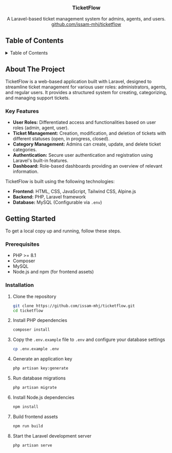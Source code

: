 <div align="center">

<h3 align="center">TicketFlow</h3>

  <p align="center">
    A Laravel-based ticket management system for admins, agents, and users.
    <br />
     <a href="https://github.com/issam-mhj/ticketflow">github.com/issam-mhj/ticketflow</a>
  </p>
</div>

## Table of Contents

<details>
  <summary>Table of Contents</summary>
  <ol>
    <li>
      <a href="#about-the-project">About The Project</a>
      <ul>
        <li><a href="#key-features">Key Features</a></li>
      </ul>
    </li>
    <li><a href="#architecture">Architecture</a></li>
    <li>
      <a href="#getting-started">Getting Started</a>
      <ul>
        <li><a href="#prerequisites">Prerequisites</a></li>
        <li><a href="#installation">Installation</a></li>
      </ul>
    </li>
    <li><a href="#acknowledgments">Acknowledgments</a></li>
  </ol>
</details>

## About The Project

TicketFlow is a web-based application built with Laravel, designed to streamline ticket management for various user roles: administrators, agents, and regular users. It provides a structured system for creating, categorizing, and managing support tickets.

### Key Features

- **User Roles:** Differentiated access and functionalities based on user roles (admin, agent, user).
- **Ticket Management:** Creation, modification, and deletion of tickets with different statuses (open, in progress, closed).
- **Category Management:** Admins can create, update, and delete ticket categories.
- **Authentication:** Secure user authentication and registration using Laravel's built-in features.
- **Dashboard:** Role-based dashboards providing an overview of relevant information.


TicketFlow is built using the following technologies:

- **Frontend:** HTML, CSS, JavaScript, Tailwind CSS, Alpine.js
- **Backend:** PHP, Laravel framework
- **Database:** MySQL (Configurable via `.env`)

## Getting Started

To get a local copy up and running, follow these steps.

### Prerequisites

- PHP >= 8.1
- Composer
- MySQL
- Node.js and npm (for frontend assets)

### Installation

1. Clone the repository
   ```sh
   git clone https://github.com/issam-mhj/ticketflow.git
   cd ticketflow
   ```
2. Install PHP dependencies
   ```sh
   composer install
   ```
3. Copy the `.env.example` file to `.env` and configure your database settings
   ```sh
   cp .env.example .env
   ```
4. Generate an application key
   ```sh
   php artisan key:generate
   ```
5. Run database migrations
   ```sh
   php artisan migrate
   ```
6. Install Node.js dependencies
   ```sh
   npm install
   ```
7. Build frontend assets
   ```sh
   npm run build
   ```
8. Start the Laravel development server
   ```sh
   php artisan serve
   ```

